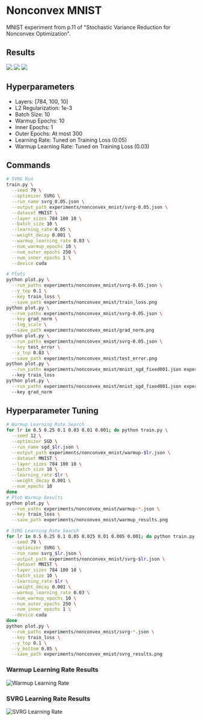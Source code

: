 # Nonconvex MNIST

MNIST experiment from p.11 of "Stochastic Variance Reduction for Nonconvex Optimization".


## Results

![](train_loss.png)
![](grad_norm.png)
![](test_error.png)


## Hyperparameters

* Layers: [784, 100, 10]
* L2 Regularization: 1e-3
* Batch Size: 10
* Warmup Epochs: 10
* Inner Epochs: 1
* Outer Epochs: At most 300
* Learning Rate: Tuned on Training Loss (0.05)
* Warmup Learning Rate: Tuned on Training Loss (0.03)


## Commands
```bash
# SVRG Run
train.py \
  --seed 79 \
  --optimizer SVRG \
  --run_name svrg_0.05.json \
  --output_path experiments/nonconvex_mnist/svrg-0.05.json \
  --dataset MNIST \
  --layer_sizes 784 100 10 \
  --batch_size 10 \
  --learning_rate 0.05 \
  --weight_decay 0.001 \
  --warmup_learning_rate 0.03 \
  --num_warmup_epochs 10 \
  --num_outer_epochs 250 \
  --num_inner_epochs 1 \
  --device cuda

# Plots
python plot.py \
  --run_paths experiments/nonconvex_mnist/svrg-0.05.json \
  --y_top 0.1 \
  --key train_loss \
  --save_path experiments/nonconvex_mnist/train_loss.png
python plot.py \
  --run_paths experiments/nonconvex_mnist/svrg-0.05.json \
  --key grad_norm \
  --log_scale \
  --save_path experiments/nonconvex_mnist/grad_norm.png
python plot.py \
  --run_paths experiments/nonconvex_mnist/svrg-0.05.json \
  --key test_error \
  --y_top 0.03 \
  --save_path experiments/nonconvex_mnist/test_error.png
python plot.py \
  --run_paths experiments/nonconvex_mnist/mnist_sgd_fixed001.json experiments/nonconvex_mnist/mnist_svrg05.json
  --key train_loss
python plot.py \
  --run_paths experiments/nonconvex_mnist/mnist_sgd_fixed001.json experiments/nonconvex_mnist/mnist_svrg05.json
  --key grad_norm
```


## Hyperparameter Tuning

```bash
# Warmup Learning Rate Search
for lr in 0.5 0.25 0.1 0.03 0.01 0.001; do python train.py \
  --seed 12 \
  --optimizer SGD \
  --run_name sgd_$lr.json \
  --output_path experiments/nonconvex_mnist/warmup-$lr.json \
  --dataset MNIST \
  --layer_sizes 784 100 10 \
  --batch_size 10 \
  --learning_rate $lr \
  --weight_decay 0.001 \
  --num_epochs 10
done
# Plot Warmup Results
python plot.py \
  --run_paths experiments/nonconvex_mnist/warmup-*.json \
  --key train_loss \
  --save_path experiments/nonconvex_mnist/warmup_results.png

# SVRG Learning Rate Search
for lr in 0.5 0.25 0.1 0.05 0.025 0.01 0.005 0.001; do python train.py \
  --seed 79 \
  --optimizer SVRG \
  --run_name svrg_$lr.json \
  --output_path experiments/nonconvex_mnist/svrg-$lr.json \
  --dataset MNIST \
  --layer_sizes 784 100 10 \
  --batch_size 10 \
  --learning_rate $lr \
  --weight_decay 0.001 \
  --warmup_learning_rate 0.03 \
  --num_warmup_epochs 10 \
  --num_outer_epochs 250 \
  --num_inner_epochs 1 \
  --device cuda
done
python plot.py \
  --run_paths experiments/nonconvex_mnist/svrg-*.json \
  --key train_loss \
  --y_top 0.1 \
  --y_bottom 0.05 \
  --save_path experiments/nonconvex_mnist/svrg_results.png
```

### Warmup Learning Rate Results
![Warmup Learning Rate](warmup_results.png "Warmup Learning Rate")

### SVRG Learning Rate Results
![SVRG Learning Rate](svrg_results.png "SVRG Learning Rate")
